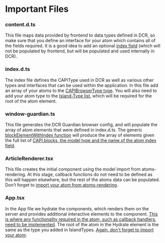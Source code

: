 # Important Files

### content.d.ts

This file maps data provided by frontend to data types defined in DCR, so make sure that you define an interface for your atom which contains all of the fields required. It is a good idea to add an optional [index field](https://github.com/guardian/dotcom-rendering/blob/main/src/lib/content.d.ts#L21) (which will not be populated by frontend, but will be populated and used internally in DCR).

### index.d.ts

The index file defines the CAPIType used in DCR as well as various other types and interfaces that can be used within the application. In this file add an array of your atoms to the [CAPIBrowserType type](https://github.com/guardian/dotcom-rendering/blob/main/index.d.ts#L359). You will also need to add your atom type to the [Island-Type list](https://github.com/guardian/dotcom-rendering/blob/main/index.d.ts#L666), which will be required for the root of the atom element.

### window-guardian.ts

This file generates the DCR Guardian browser config, and will populate the array of atom elements that were defined in index.d.ts. The generic [blockElementWithIndex function](https://github.com/guardian/dotcom-rendering/blob/main/src/model/window-guardian.ts#L72) will produce the array of elements given the full list of [CAPI.blocks, the model type and the name of the atom index field](https://github.com/guardian/dotcom-rendering/blob/main/src/model/window-guardian.ts#L190).

### ArticleRenderer.tsx

This file creates the initial component using the model import from atoms-rendering. At this stage, callback functions do not need to be defined as this will happen elsewhere, but the rest of the atoms data can be populated. Don’t forget to [import your atom from atoms-rendering](https://github.com/guardian/dotcom-rendering/blob/main/src/web/lib/ArticleRenderer.tsx#L29).

### App.tsx

In the App file we hydrate the components, which renders them on the server and provides additional interactive elements to the component. [This is where any functionality required in the atom, such as callback handlers, need to be implemented](https://github.com/guardian/dotcom-rendering/blob/main/src/web/components/App.tsx#L430). The root of the atom in the Hydrate element is the same as the type you added in IslandTypes. [Again, don't forget to import your atom](https://github.com/guardian/dotcom-rendering/blob/main/src/web/components/App.tsx#L20).
